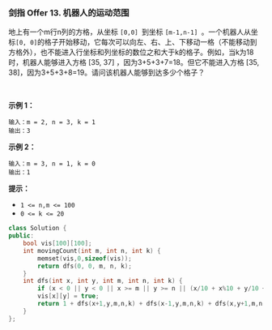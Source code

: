 ### 剑指 Offer 13. 机器人的运动范围
地上有一个m行n列的方格，从坐标 `[0,0] `到坐标 `[m-1,n-1] `。一个机器人从坐标` [0, 0] `的格子开始移动，它每次可以向左、右、上、下移动一格（不能移动到方格外），也不能进入行坐标和列坐标的数位之和大于k的格子。例如，当k为18时，机器人能够进入方格 [35, 37] ，因为3+5+3+7=18。但它不能进入方格 [35, 38]，因为3+5+3+8=19。请问该机器人能够到达多少个格子？

 

**示例 1：**
```
输入：m = 2, n = 3, k = 1
输出：3
```
**示例 2：**
```
输入：m = 3, n = 1, k = 0
输出：1
```
**提示：**

* `1 <= n,m <= 100`
* `0 <= k <= 20`

```cpp
class Solution {
public:
    bool vis[100][100];
    int movingCount(int m, int n, int k) {
        memset(vis,0,sizeof(vis));
        return dfs(0, 0, m, n, k);
    }
    int dfs(int x, int y, int m, int n, int k) {
        if (x < 0 || y < 0 || x >= m || y >= n || (x/10 + x%10 + y/10 + y%10) > k || vis[x][y] == true) return 0;
        vis[x][y] = true;
        return 1 + dfs(x+1,y,m,n,k) + dfs(x-1,y,m,n,k) + dfs(x,y+1,m,n,k) + dfs(x,y-1,m,n,k);
    }
};
```